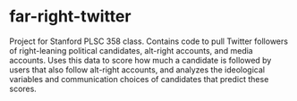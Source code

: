 # far-right-twitter
Project for Stanford PLSC 358 class. Contains code to pull Twitter followers of right-leaning political candidates, alt-right accounts, and media accounts. Uses this data to score how much a candidate is followed by users that also follow alt-right accounts, and analyzes the ideological variables and communication choices of candidates that predict these scores. 
